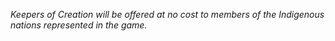 *Keepers of Creation will be offered at no cost to members of the Indigenous nations represented in the game.*
